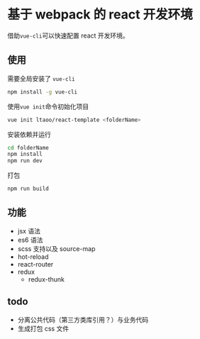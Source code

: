 # 基于 webpack 的 react 开发环境

借助`vue-cli`可以快速配置 react 开发环境。

## 使用

需要全局安装了 `vue-cli`
```bash
npm install -g vue-cli
```
使用`vue init`命令初始化项目
```bash
vue init ltaoo/react-template <folderName>
```

安装依赖并运行
```bash
cd folderName
npm install
npm run dev
```

打包
```bash
npm run build
```

## 功能

- jsx 语法
- es6 语法
- scss 支持以及 source-map
- hot-reload
- react-router
- redux
     - redux-thunk

## todo
- 分离公共代码（第三方类库引用？）与业务代码
- 生成打包 css 文件